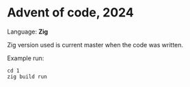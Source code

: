 # Advent of code, 2024

Language: **Zig**

Zig version used is current master when the code was written.

Example run:

```
cd 1
zig build run
```

